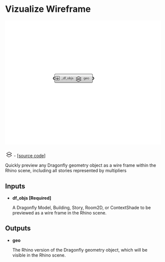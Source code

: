 # Vizualize Wireframe

![](../../.gitbook/assets/Vizualize_Wireframe.png)

![](../../.gitbook/assets/Vizualize_Wireframe%20%282%29.png) - [\[source code\]](https://github.com/ladybug-tools/dragonfly-grasshopper/blob/master/dragonfly_grasshopper/src//DF%20Vizualize%20Wireframe.py)

Quickly preview any Dragonfly geometry object as a wire frame within the Rhino scene, including all stories represented by multipliers

## Inputs

* **df\_objs \[Required\]**

  A Dragonfly Model, Building, Story, Room2D, or ContextShade to be previewed as a wire frame in the Rhino scene. 

## Outputs

* **geo**

  The Rhino version of the Dragonfly geometry object, which will be visible in the Rhino scene. 


